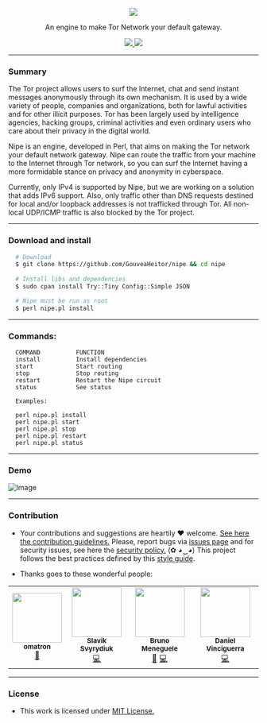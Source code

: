 <p align="center">
  <img src="https://heitorgouvea.me/images/projects/nipe/logo.png">
  <p align="center">An engine to make Tor Network your default gateway.</p>
  <p align="center">
    <a href="/LICENSE.md">
      <img src="https://img.shields.io/badge/license-MIT-blue.svg">
    </a>
    <a href="https://github.com/GouveaHeitor/nipe/releases">
      <img src="https://img.shields.io/badge/version-0.9.5-blue.svg">
    </a>
  </p>
</p>

---

### Summary

The Tor project allows users to surf the Internet, chat and send instant messages anonymously through its own mechanism. 
It is used by a wide variety of people, companies and organizations, both for lawful activities and for other illicit purposes. Tor has been largely used by intelligence agencies, hacking groups, criminal activities and even ordinary users who care about their privacy in the digital world.
  
Nipe is an engine, developed in Perl, that aims on making the Tor network your default network gateway. Nipe can route the traffic from your machine to the Internet through Tor network, so you can surf the Internet having a more formidable stance on privacy and anonymity in cyberspace.
  
Currently, only IPv4 is supported by Nipe, but we are working on a solution that adds IPv6 support. Also, 
only traffic other than DNS requests destined for local and/or loopback addresses is not trafficked through Tor. 
All non-local UDP/ICMP traffic is also blocked by the Tor project.

---

### Download and install

```bash
  # Download
  $ git clone https://github.com/GouveaHeitor/nipe && cd nipe
    
  # Install libs and dependencies
  $ sudo cpan install Try::Tiny Config::Simple JSON

  # Nipe must be run as root
  $ perl nipe.pl install
```
---

### Commands:
```
  COMMAND          FUNCTION
  install          Install dependencies
  start            Start routing
  stop             Stop routing
  restart          Restart the Nipe circuit
  status           See status

  Examples:

  perl nipe.pl install
  perl nipe.pl start
  perl nipe.pl stop
  perl nipe.pl restart
  perl nipe.pl status
```

---

### Demo

![Image](https://heitorgouvea.me/images/projects/nipe/demo.gif)

---

### Contribution

- Your contributions and suggestions are heartily ♥ welcome. [See here the contribution guidelines.](/.github/CONTRIBUTING.md) Please, report bugs via [issues page](https://github.com/GouveaHeitor/nipe/issues) and for security issues, see here the [security policy.](/SECURITY.md) (✿ ◕‿◕) This project follows the best practices defined by this [style guide](https://heitorgouvea.me/projects/perl-style-guide).

- Thanks goes to these wonderful people:

<table>
  <tr>
    <td align="center"><a href="https://github.com/omatron"><img src="https://avatars0.githubusercontent.com/u/24454511?v=4" width="100px;" alt=""/><br /><sub><b>omatron</b></sub></a><br /><a href="https://github.com/GouveaHeitor/nipe/commits?author=omatron" title="Documentation">📖</a></td>
    <td align="center"><a href="https://security.care/"><img src="https://avatars3.githubusercontent.com/u/233977?v=4" width="100px;" alt=""/><br /><sub><b>Slavik Svyrydiuk</b></sub></a><br /><a href="https://github.com/GouveaHeitor/nipe/commits?author=sv0" title="Code">💻</a></td>
    <td align="center"><a href="http://bmeneg.com"><img src="https://avatars2.githubusercontent.com/u/453611?v=4" width="100px;" alt=""/><br /><sub><b>Bruno Meneguele</b></sub></a><br /><a href="https://github.com/GouveaHeitor/nipe/commits?author=bmeneguele" title="Documentation">📖</a> <a href="https://github.com/GouveaHeitor/nipe/commits?author=bmeneguele" title="Code">💻</a></td>
    <td align="center"><a href="https://github.com/dvinciguerra"><img src="https://avatars0.githubusercontent.com/u/114177?v=4" width="100px;" alt=""/><br /><sub><b>Daniel Vinciguerra</b></sub></a><br /><a href="https://github.com/GouveaHeitor/nipe/commits?author=dvinciguerra" title="Code">💻</a></td>
  </tr>
</table>

---

### License

- This work is licensed under [MIT License.](/LICENSE.md)
